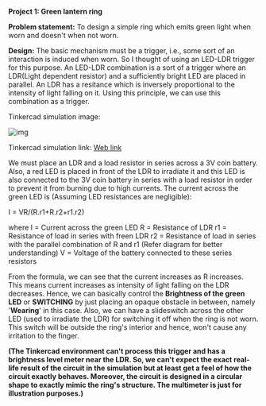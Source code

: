 __Project 1: Green lantern ring__

__Problem statement:__
To design a simple ring which emits green light when worn and doesn't when not worn.

__Design:__
The basic mechanism must be a trigger, i.e., some sort of an interaction is induced when worn. So I thought of using an LED-LDR trigger for this purpose. An LED-LDR combination is a sort of a trigger where an LDR(Light dependent resistor) and a sufficiently bright LED are placed in parallel. An LDR has a resitance which is inversely proportional to the intensity of light falling on it. Using this principle, we can use this combination as a trigger. 

Tinkercad simulation image:

![img](https://github.com/Ruban-VP/Electronics-club-mini-task-3/blob/master/Brave%20Waasa-Hillar.png?raw=true)

Tinkercad simulation link: [Web link](https://www.tinkercad.com/things/g9umWpZAEXY-brave-waasa-hillar/editel?tenant=circuits?sharecode=LrNU6fSPrm9PLwGul8CrZp7oOIiafZzpptvUjarqxHY)

We must place an LDR and a load resistor in series across a 3V coin battery. Also, a red LED is placed in front of the LDR to irradiate it and this LED is also connected to the 3V coin battery in series with a load resistor in order to prevent it from burning due to high currents. The current across the green LED is (Assuming LED resistances are negligible):

I = VR/(R.r1+R.r2+r1.r2)

where I  = Current across the green LED
      R  = Resistance of LDR
      r1 = Resistance of load in series with freen LDR
      r2 = Resistance of load in series with the parallel combination of R and r1 (Refer diagram for better understanding) 
      V  = Voltage of the battery connected to these series resistors
        
From the formula, we can see that the current increases as R increases. This means current increases as intensity of light falling on the LDR decreases. Hence, we can basically control the __Brightness of the green LED__ or __SWITCHING__ by just placing an opaque obstacle in between, namely '__Wearing__' in this case. Also, we can have a slideswitch across the other LED (used to irradiate the LDR) for switching it off when the ring is not worn. This switch will be outside the ring's interior and hence, won't cause any irritation to the finger.

__(The Tinkercad environment can't process this trigger and has a brightness level meter near the LDR. So, we can't expect the exact real-life result of the circuit in the simulation but at least get a feel of how the circuit exactly behaves. Moreover, the circuit is designed in a circular shape to exactly mimic the ring's structure. The multimeter is just for illustration purposes.)__
